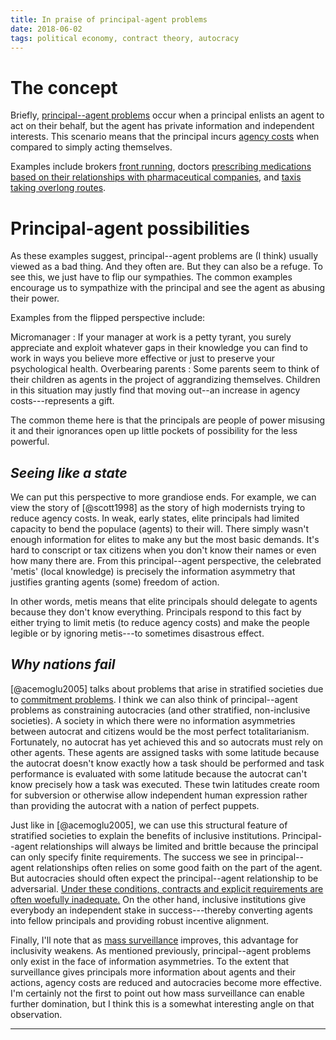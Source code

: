```yaml
---
title: In praise of principal-agent problems
date: 2018-06-02
tags: political economy, contract theory, autocracy
---
```


# The concept

Briefly, [principal--agent problems](https://en.wikipedia.org/wiki/Principal%E2%80%93agent_problem) occur when a principal enlists an agent to act on their behalf, but the agent has private information and independent interests. This scenario means that the principal incurs [agency costs](https://en.wikipedia.org/wiki/Agency_cost) when compared to simply acting themselves.

Examples include brokers [front running](https://en.wikipedia.org/wiki/Front_running), doctors [prescribing medications based on their relationships with pharmaceutical companies](https://www.propublica.org/article/doctors-who-take-company-cash-tend-to-prescribe-more-brand-name-drugs), and [taxis taking overlong routes](https://auto.howstuffworks.com/taxi-meter3.htm).

# Principal-agent possibilities

As these examples suggest, principal--agent problems are (I think) usually viewed as a bad thing. And they often are. But they can also be a refuge. To see this, we just have to flip our sympathies. The common examples encourage us to sympathize with the principal and see the agent as abusing their power.

Examples from the flipped perspective include:

Micromanager
:   If your manager at work is a petty tyrant, you surely appreciate and exploit whatever gaps in their knowledge you can find to work in ways you believe more effective or just to preserve your psychological health.
Overbearing parents
:   Some parents seem to think of their children as agents in the project of aggrandizing themselves. Children in this situation may justly find that moving out--an increase in agency costs---represents a gift.

<!--more-->

The common theme here is that the principals are people of power misusing it and their ignorances open up little pockets of possibility for the less powerful.

## <i>Seeing like a state</i>

We can put this perspective to more grandiose ends. For example, we can view the story of [@scott1998] as the story of high modernists trying to reduce agency costs. In weak, early states, elite principals had limited capacity to bend the populace (agents) to their will. There simply wasn't enough information for elites to make any but the most basic demands. It's hard to conscript or tax citizens when you don't know their names or even how many there are. From this principal--agent perspective, the celebrated 'metis' (local knowledge) is precisely the information asymmetry that justifies granting agents (some) freedom of action.

In other words, metis means that elite principals should delegate to agents because they don't know everything. Principals respond to this fact by either trying to limit metis (to reduce agency costs) and make the people legible or by ignoring metis---to sometimes disastrous effect.

## <i>Why nations fail</i>

[@acemoglu2005] talks about problems that arise in stratified societies due to [commitment problems](http://www.econport.org/content/teaching/modules/NFG/Commit.html). I think we can also think of principal--agent problems as constraining autocracies (and other stratified, non-inclusive societies). A society in which there were no information asymmetries between autocrat and citizens would be the most perfect totalitarianism. Fortunately, no autocrat has yet achieved this and so autocrats must rely on other agents. These agents are assigned tasks with some latitude because the autocrat doesn't know exactly how a task should be performed and task performance is evaluated with some latitude because the autocrat can't know precisely how a task was executed. These twin latitudes create room for subversion or otherwise allow independent human expression rather than providing the autocrat with a nation of perfect puppets.

Just like in [@acemoglu2005], we can use this structural feature of stratified societies to explain the benefits of inclusive institutions. Principal--agent relationships will always be limited and brittle because the principal can only specify finite requirements. The success we see in principal--agent relationships often relies on some good faith on the part of the agent. But autocracies should often expect the principal--agent relationship to be adversarial. [Under these conditions, contracts and explicit requirements are often woefully inadequate.](https://en.wikipedia.org/wiki/Work-to-rule) On the other hand, inclusive institutions give everybody an independent stake in success---thereby converting agents into fellow principals and providing robust incentive alignment.

Finally, I'll note that as [mass surveillance](https://en.wikipedia.org/wiki/Mass_surveillance) improves, this advantage for inclusivity weakens. As mentioned previously, principal--agent problems only exist in the face of information asymmetries. To the extent that surveillance gives principals more information about agents and their actions, agency costs are reduced and autocracies become more effective. I'm certainly not the first to point out how mass surveillance can enable further domination, but I think this is a somewhat interesting angle on that observation.

<hr class="references">
